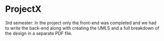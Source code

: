 # ProjectX

3rd semester:
In the project only the front-end was completed and we had to write the back-end
along with creating the UMLS and a full breakdown of the design in a separate PDF file.

